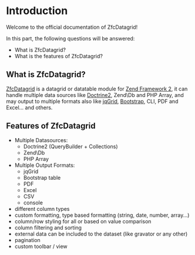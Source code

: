 # Introduction

Welcome to the official documentation of ZfcDatagrid!

In this part, the following questions will be answered:

* What is ZfcDatagrid?
* What is the features of ZfcDatagrid?

## What is ZfcDatagrid?

[ZfcDatagrid](https://github.com/ThaDafinser/ZfcDatagrid/) is a datagrid or datatable module for 
[Zend Framework 2](https://github.com/zendframework/zf2/), it can handle multiple data sources like [Doctrine2](http://www.doctrine-project.org/), 
Zend\Db and PHP Array, and may output to multiple formats also like [jqGrid](http://jqgrid.com/), [Bootstrap](http://getbootstrap.com/), 
CLI, PDF and Excel... and others.

## Features of ZfcDatagrid

* Multiple Datasources: 
  * Doctrine2 (QueryBuilder + Collections)
  * Zend\Db
  * PHP Array
* Multiple Output Formats:
  * jqGrid
  * Bootstrap table
  * PDF
  * Excel
  * CSV
  * console
* different column types
* custom formatting, type based formatting (string, date, number, array...)
* column/row styling for all or based on value comparison
* column filtering and sorting
* external data can be included to the dataset (like gravator or any other)
* pagination
* custom toolbar / view
